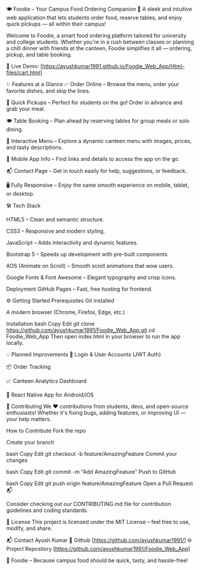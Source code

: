 🍽️ Foodie – Your Campus Food Ordering Companion
🚀 A sleek and intuitive web application that lets students order food, reserve tables, and enjoy quick pickups — all within their campus!

Welcome to Foodie, a smart food ordering platform tailored for university and college students. Whether you're in a rush between classes or planning a chill dinner with friends at the canteen, Foodie simplifies it all — ordering, pickup, and table booking.

🔗 Live Demo: [https://ayushkumar1991.github.io/Foodie_Web_App/Html-files/cart.html] 

✨ Features at a Glance
✅ Order Online – Browse the menu, order your favorite dishes, and skip the lines.

🔁 Quick Pickups – Perfect for students on the go! Order in advance and grab your meal.

🍽️ Table Booking – Plan ahead by reserving tables for group meals or solo dining.

📜 Interactive Menu – Explore a dynamic canteen menu with images, prices, and tasty descriptions.

📱 Mobile App Info – Find links and details to access the app on the go.

📬 Contact Page – Get in touch easily for help, suggestions, or feedback.

🖥️ Fully Responsive – Enjoy the same smooth experience on mobile, tablet, or desktop.

🛠️ Tech Stack

HTML5 – Clean and semantic structure.

CSS3 – Responsive and modern styling.

JavaScript – Adds interactivity and dynamic features.

Bootstrap 5 – Speeds up development with pre-built components.

AOS (Animate on Scroll) – Smooth scroll animations that wow users.

Google Fonts & Font Awesome – Elegant typography and crisp icons.


Deployment
GitHub Pages – Fast, free hosting for frontend.

⚙️ Getting Started
Prerequisites
Git installed

A modern browser (Chrome, Firefox, Edge, etc.)

Installation
bash
Copy
Edit
git clone https://github.com/ayushkumar1991/Foodie_Web_App.git
cd Foodie_Web_App
Then open index.html in your browser to run the app locally.

💡 Planned Improvements
🔐 Login & User Accounts (JWT Auth)

📦 Order Tracking

📈 Canteen Analytics Dashboard

📲 React Native App for Android/iOS

🤝 Contributing
We ❤️ contributions from students, devs, and open-source enthusiasts! Whether it's fixing bugs, adding features, or improving UI — your help matters.

How to Contribute
Fork the repo

Create your branch

bash
Copy
Edit
git checkout -b feature/AmazingFeature
Commit your changes

bash
Copy
Edit
git commit -m "Add AmazingFeature"
Push to GitHub

bash
Copy
Edit
git push origin feature/AmazingFeature
Open a Pull Request 📬

Consider checking out our CONTRIBUTING.md file for contribution guidelines and coding standards.

📄 License
This project is licensed under the MIT License – feel free to use, modify, and share.

📬 Contact
Ayush Kumar
🔗 Github [https://github.com/ayushkumar1991/]
🌐 Project Repository [https://github.com/ayushkumar1991/Foodie_Web_App]

🍔 Foodie – Because campus food should be quick, tasty, and hassle-free!